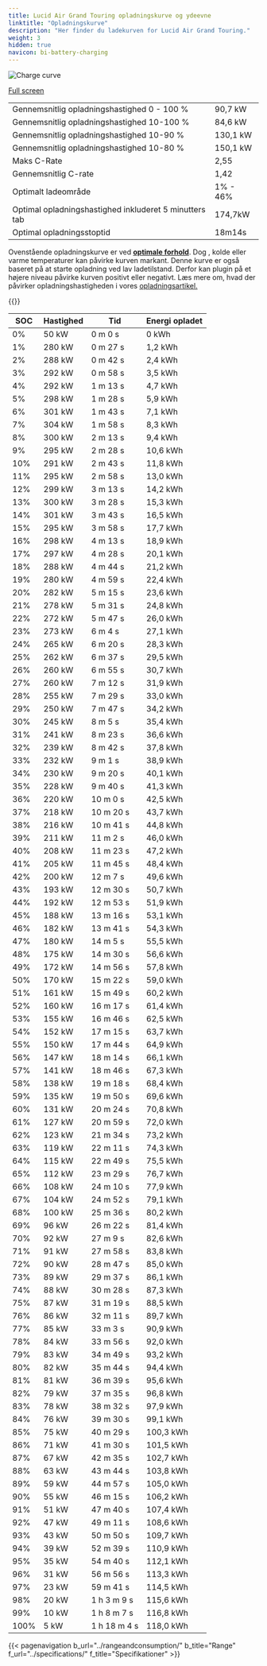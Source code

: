 ```yaml
---
title: Lucid Air Grand Touring opladningskurve og ydeevne
linktitle: "Opladningskurve"
description: "Her finder du ladekurven for Lucid Air Grand Touring."
weight: 3
hidden: true
navicon: bi-battery-charging
---
```

<!-- markdownlint-disable MD033 -->
<img src="/images/models/lucid/air/air_grand_touring/chargingcurve.svg" alt="Charge curve" class="img-fluid">

[Full screen](/images/models/lucid/air/air_grand_touring/chargingcurve.svg)


<table class="table table-striped border">
<tbody>
<tr>
<td>Gennemsnitlig opladningshastighed 0 - 100 %</td><td>90,7 kW</td>
</tr>
<tr>
<td>Gennemsnitlig opladningshastighed 10-100 %</td><td>84,6 kW</td>
</tr>
<tr>
<td>Gennemsnitlig opladningshastighed 10-90 %</td><td>130,1 kW</td>
</tr>
<tr>
<td>Gennemsnitlig opladningshastighed 10-80 %</td><td>150,1 kW</td>
</tr>
<tr>
<td>Maks C-Rate</td><td>2,55</td>
</tr>
<tr>
<td>Gennemsnitlig C-rate</td><td>1,42</td>
</tr>
<tr>
<td>Optimalt ladeområde</td><td>1% - 46%</td>
</tr>
<tr>
<td>Optimal opladningshastighed inkluderet 5 minutters tab</td><td>174,7kW</td>
</tr>
<tr>
<td>Optimal opladningsstoptid</td><td>18m14s</td>
</tr>
</tbody>
</table>


Ovenstående opladningskurve er ved **[optimale forhold](../../../../../technology/battery/charging/#temperatur)**. Dog , kolde eller varme temperaturer kan påvirke kurven markant. Denne kurve er også baseret på at starte opladning ved lav ladetilstand. Derfor kan plugin på et højere niveau påvirke kurven positivt eller negativt. Læs mere om, hvad der påvirker opladningshastigheden i vores [opladningsartikel.](../../../../../technology/battery/charging/)


{{<evkxdisplayaddarticle />}}
<table class="table table-striped border">
<thead>
<tr><th>SOC</th><th>Hastighed</th><th>Tid</th><th>Energi opladet</th></tr>
</thead>
<tbody>
<tr>
<td>0%</td><td>50 kW</td><td> 0 m 0 s </td><td>0 kWh </td>
</tr>
<tr>
<td>1%</td><td>280 kW</td><td> 0 m 27 s </td><td>1,2 kWh </td>
</tr>
<tr>
<td>2%</td><td>288 kW</td><td> 0 m 42 s </td><td>2,4 kWh </td>
</tr>
<tr>
<td>3%</td><td>292 kW</td><td> 0 m 58 s </td><td>3,5 kWh </td>
</tr>
<tr>
<td>4%</td><td>292 kW</td><td> 1 m 13 s </td><td>4,7 kWh </td>
</tr>
<tr>
<td>5%</td><td>298 kW</td><td> 1 m 28 s </td><td>5,9 kWh </td>
</tr>
<tr>
<td>6%</td><td>301 kW</td><td> 1 m 43 s </td><td>7,1 kWh </td>
</tr>
<tr>
<td>7%</td><td>304 kW</td><td> 1 m 58 s </td><td>8,3 kWh </td>
</tr>
<tr>
<td>8%</td><td>300 kW</td><td> 2 m 13 s </td><td>9,4 kWh </td>
</tr>
<tr>
<td>9%</td><td>295 kW</td><td> 2 m 28 s </td><td>10,6 kWh </td>
</tr>
<tr>
<td>10%</td><td>291 kW</td><td> 2 m 43 s </td><td>11,8 kWh </td>
</tr>
<tr>
<td>11%</td><td>295 kW</td><td> 2 m 58 s </td><td>13,0 kWh </td>
</tr>
<tr>
<td>12%</td><td>299 kW</td><td> 3 m 13 s </td><td>14,2 kWh </td>
</tr>
<tr>
<td>13%</td><td>300 kW</td><td> 3 m 28 s </td><td>15,3 kWh </td>
</tr>
<tr>
<td>14%</td><td>301 kW</td><td> 3 m 43 s </td><td>16,5 kWh </td>
</tr>
<tr>
<td>15%</td><td>295 kW</td><td> 3 m 58 s </td><td>17,7 kWh </td>
</tr>
<tr>
<td>16%</td><td>298 kW</td><td> 4 m 13 s </td><td>18,9 kWh </td>
</tr>
<tr>
<td>17%</td><td>297 kW</td><td> 4 m 28 s </td><td>20,1 kWh </td>
</tr>
<tr>
<td>18%</td><td>288 kW</td><td> 4 m 44 s </td><td>21,2 kWh </td>
</tr>
<tr>
<td>19%</td><td>280 kW</td><td> 4 m 59 s </td><td>22,4 kWh </td>
</tr>
<tr>
<td>20%</td><td>282 kW</td><td> 5 m 15 s </td><td>23,6 kWh </td>
</tr>
<tr>
<td>21%</td><td>278 kW</td><td> 5 m 31 s </td><td>24,8 kWh </td>
</tr>
<tr>
<td>22%</td><td>272 kW</td><td> 5 m 47 s </td><td>26,0 kWh </td>
</tr>
<tr>
<td>23%</td><td>273 kW</td><td> 6 m 4 s </td><td>27,1 kWh </td>
</tr>
<tr>
<td>24%</td><td>265 kW</td><td> 6 m 20 s </td><td>28,3 kWh </td>
</tr>
<tr>
<td>25%</td><td>262 kW</td><td> 6 m 37 s </td><td>29,5 kWh </td>
</tr>
<tr>
<td>26%</td><td>260 kW</td><td> 6 m 55 s </td><td>30,7 kWh </td>
</tr>
<tr>
<td>27%</td><td>260 kW</td><td> 7 m 12 s </td><td>31,9 kWh </td>
</tr>
<tr>
<td>28%</td><td>255 kW</td><td> 7 m 29 s </td><td>33,0 kWh </td>
</tr>
<tr>
<td>29%</td><td>250 kW</td><td> 7 m 47 s </td><td>34,2 kWh </td>
</tr>
<tr>
<td>30%</td><td>245 kW</td><td> 8 m 5 s </td><td>35,4 kWh </td>
</tr>
<tr>
<td>31%</td><td>241 kW</td><td> 8 m 23 s </td><td>36,6 kWh </td>
</tr>
<tr>
<td>32%</td><td>239 kW</td><td> 8 m 42 s </td><td>37,8 kWh </td>
</tr>
<tr>
<td>33%</td><td>232 kW</td><td> 9 m 1 s </td><td>38,9 kWh </td>
</tr>
<tr>
<td>34%</td><td>230 kW</td><td> 9 m 20 s </td><td>40,1 kWh </td>
</tr>
<tr>
<td>35%</td><td>228 kW</td><td> 9 m 40 s </td><td>41,3 kWh </td>
</tr>
<tr>
<td>36%</td><td>220 kW</td><td> 10 m 0 s </td><td>42,5 kWh </td>
</tr>
<tr>
<td>37%</td><td>218 kW</td><td> 10 m 20 s </td><td>43,7 kWh </td>
</tr>
<tr>
<td>38%</td><td>216 kW</td><td> 10 m 41 s </td><td>44,8 kWh </td>
</tr>
<tr>
<td>39%</td><td>211 kW</td><td> 11 m 2 s </td><td>46,0 kWh </td>
</tr>
<tr>
<td>40%</td><td>208 kW</td><td> 11 m 23 s </td><td>47,2 kWh </td>
</tr>
<tr>
<td>41%</td><td>205 kW</td><td> 11 m 45 s </td><td>48,4 kWh </td>
</tr>
<tr>
<td>42%</td><td>200 kW</td><td> 12 m 7 s </td><td>49,6 kWh </td>
</tr>
<tr>
<td>43%</td><td>193 kW</td><td> 12 m 30 s </td><td>50,7 kWh </td>
</tr>
<tr>
<td>44%</td><td>192 kW</td><td> 12 m 53 s </td><td>51,9 kWh </td>
</tr>
<tr>
<td>45%</td><td>188 kW</td><td> 13 m 16 s </td><td>53,1 kWh </td>
</tr>
<tr>
<td>46%</td><td>182 kW</td><td> 13 m 41 s </td><td>54,3 kWh </td>
</tr>
<tr>
<td>47%</td><td>180 kW</td><td> 14 m 5 s </td><td>55,5 kWh </td>
</tr>
<tr>
<td>48%</td><td>175 kW</td><td> 14 m 30 s </td><td>56,6 kWh </td>
</tr>
<tr>
<td>49%</td><td>172 kW</td><td> 14 m 56 s </td><td>57,8 kWh </td>
</tr>
<tr>
<td>50%</td><td>170 kW</td><td> 15 m 22 s </td><td>59,0 kWh </td>
</tr>
<tr>
<td>51%</td><td>161 kW</td><td> 15 m 49 s </td><td>60,2 kWh </td>
</tr>
<tr>
<td>52%</td><td>160 kW</td><td> 16 m 17 s </td><td>61,4 kWh </td>
</tr>
<tr>
<td>53%</td><td>155 kW</td><td> 16 m 46 s </td><td>62,5 kWh </td>
</tr>
<tr>
<td>54%</td><td>152 kW</td><td> 17 m 15 s </td><td>63,7 kWh </td>
</tr>
<tr>
<td>55%</td><td>150 kW</td><td> 17 m 44 s </td><td>64,9 kWh </td>
</tr>
<tr>
<td>56%</td><td>147 kW</td><td> 18 m 14 s </td><td>66,1 kWh </td>
</tr>
<tr>
<td>57%</td><td>141 kW</td><td> 18 m 46 s </td><td>67,3 kWh </td>
</tr>
<tr>
<td>58%</td><td>138 kW</td><td> 19 m 18 s </td><td>68,4 kWh </td>
</tr>
<tr>
<td>59%</td><td>135 kW</td><td> 19 m 50 s </td><td>69,6 kWh </td>
</tr>
<tr>
<td>60%</td><td>131 kW</td><td> 20 m 24 s </td><td>70,8 kWh </td>
</tr>
<tr>
<td>61%</td><td>127 kW</td><td> 20 m 59 s </td><td>72,0 kWh </td>
</tr>
<tr>
<td>62%</td><td>123 kW</td><td> 21 m 34 s </td><td>73,2 kWh </td>
</tr>
<tr>
<td>63%</td><td>119 kW</td><td> 22 m 11 s </td><td>74,3 kWh </td>
</tr>
<tr>
<td>64%</td><td>115 kW</td><td> 22 m 49 s </td><td>75,5 kWh </td>
</tr>
<tr>
<td>65%</td><td>112 kW</td><td> 23 m 29 s </td><td>76,7 kWh </td>
</tr>
<tr>
<td>66%</td><td>108 kW</td><td> 24 m 10 s </td><td>77,9 kWh </td>
</tr>
<tr>
<td>67%</td><td>104 kW</td><td> 24 m 52 s </td><td>79,1 kWh </td>
</tr>
<tr>
<td>68%</td><td>100 kW</td><td> 25 m 36 s </td><td>80,2 kWh </td>
</tr>
<tr>
<td>69%</td><td>96 kW</td><td> 26 m 22 s </td><td>81,4 kWh </td>
</tr>
<tr>
<td>70%</td><td>92 kW</td><td> 27 m 9 s </td><td>82,6 kWh </td>
</tr>
<tr>
<td>71%</td><td>91 kW</td><td> 27 m 58 s </td><td>83,8 kWh </td>
</tr>
<tr>
<td>72%</td><td>90 kW</td><td> 28 m 47 s </td><td>85,0 kWh </td>
</tr>
<tr>
<td>73%</td><td>89 kW</td><td> 29 m 37 s </td><td>86,1 kWh </td>
</tr>
<tr>
<td>74%</td><td>88 kW</td><td> 30 m 28 s </td><td>87,3 kWh </td>
</tr>
<tr>
<td>75%</td><td>87 kW</td><td> 31 m 19 s </td><td>88,5 kWh </td>
</tr>
<tr>
<td>76%</td><td>86 kW</td><td> 32 m 11 s </td><td>89,7 kWh </td>
</tr>
<tr>
<td>77%</td><td>85 kW</td><td> 33 m 3 s </td><td>90,9 kWh </td>
</tr>
<tr>
<td>78%</td><td>84 kW</td><td> 33 m 56 s </td><td>92,0 kWh </td>
</tr>
<tr>
<td>79%</td><td>83 kW</td><td> 34 m 49 s </td><td>93,2 kWh </td>
</tr>
<tr>
<td>80%</td><td>82 kW</td><td> 35 m 44 s </td><td>94,4 kWh </td>
</tr>
<tr>
<td>81%</td><td>81 kW</td><td> 36 m 39 s </td><td>95,6 kWh </td>
</tr>
<tr>
<td>82%</td><td>79 kW</td><td> 37 m 35 s </td><td>96,8 kWh </td>
</tr>
<tr>
<td>83%</td><td>78 kW</td><td> 38 m 32 s </td><td>97,9 kWh </td>
</tr>
<tr>
<td>84%</td><td>76 kW</td><td> 39 m 30 s </td><td>99,1 kWh </td>
</tr>
<tr>
<td>85%</td><td>75 kW</td><td> 40 m 29 s </td><td>100,3 kWh </td>
</tr>
<tr>
<td>86%</td><td>71 kW</td><td> 41 m 30 s </td><td>101,5 kWh </td>
</tr>
<tr>
<td>87%</td><td>67 kW</td><td> 42 m 35 s </td><td>102,7 kWh </td>
</tr>
<tr>
<td>88%</td><td>63 kW</td><td> 43 m 44 s </td><td>103,8 kWh </td>
</tr>
<tr>
<td>89%</td><td>59 kW</td><td> 44 m 57 s </td><td>105,0 kWh </td>
</tr>
<tr>
<td>90%</td><td>55 kW</td><td> 46 m 15 s </td><td>106,2 kWh </td>
</tr>
<tr>
<td>91%</td><td>51 kW</td><td> 47 m 40 s </td><td>107,4 kWh </td>
</tr>
<tr>
<td>92%</td><td>47 kW</td><td> 49 m 11 s </td><td>108,6 kWh </td>
</tr>
<tr>
<td>93%</td><td>43 kW</td><td> 50 m 50 s </td><td>109,7 kWh </td>
</tr>
<tr>
<td>94%</td><td>39 kW</td><td> 52 m 39 s </td><td>110,9 kWh </td>
</tr>
<tr>
<td>95%</td><td>35 kW</td><td> 54 m 40 s </td><td>112,1 kWh </td>
</tr>
<tr>
<td>96%</td><td>31 kW</td><td> 56 m 56 s </td><td>113,3 kWh </td>
</tr>
<tr>
<td>97%</td><td>23 kW</td><td> 59 m 41 s </td><td>114,5 kWh </td>
</tr>
<tr>
<td>98%</td><td>20 kW</td><td>1 h 3 m 9 s </td><td>115,6 kWh </td>
</tr>
<tr>
<td>99%</td><td>10 kW</td><td>1 h 8 m 7 s </td><td>116,8 kWh </td>
</tr>
<tr>
<td>100%</td><td>5 kW</td><td>1 h 18 m 4 s </td><td>118,0 kWh </td>
</tr>
</tbody>
</table>


{{< pagenavigation b_url="../rangeandconsumption/" b_title="Range" f_url="../specifications/" f_title="Specifikationer" >}}
